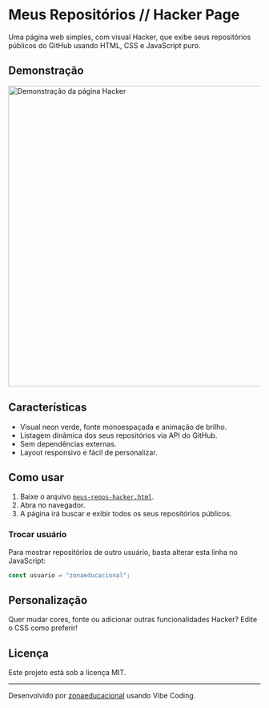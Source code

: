 # Meus Repositórios // Hacker Page

Uma página web simples, com visual Hacker, que exibe seus repositórios públicos do GitHub usando HTML, CSS e JavaScript puro.

## Demonstração

<img src="https://zonaeducacional.github.io/repositorios/" alt="Demonstração da página Hacker" width="600"/>

## Características

- Visual neon verde, fonte monoespaçada e animação de brilho.
- Listagem dinâmica dos seus repositórios via API do GitHub.
- Sem dependências externas.
- Layout responsivo e fácil de personalizar.

## Como usar

1. Baixe o arquivo [`meus-repos-hacker.html`](meus-repos-hacker.html).
2. Abra no navegador.
3. A página irá buscar e exibir todos os seus repositórios públicos.

### Trocar usuário

Para mostrar repositórios de outro usuário, basta alterar esta linha no JavaScript:

```js
const usuario = "zonaeducacional";
```

## Personalização

Quer mudar cores, fonte ou adicionar outras funcionalidades Hacker? Edite o CSS como preferir!

## Licença

Este projeto está sob a licença MIT.

---

Desenvolvido por [zonaeducacional](https://github.com/zonaeducacional) usando Vibe Coding.
